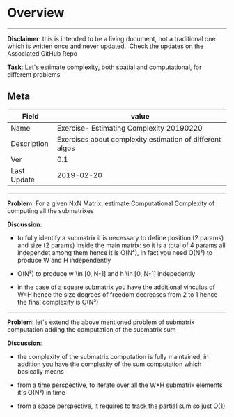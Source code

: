 
# Overview 

---

**Disclaimer**: this is intended to be a living document, not a traditional one which is written once and never updated. 
Check the updates on the Associated GitHub Repo

**Task**: Let's estimate complexity, both spatial and computational, for different problems

## Meta 

| Field         | value         |
| ------------- |-------------|
| Name      | Exercise- Estimating Complexity 20190220 |
| Description      | Exercises about complexity estimation of different algos      |
| Ver | 0.1      |
| Last Update | 2019-02-20      |



---

**Problem**: For a given NxN Matrix, estimate Computational Complexity of computing all the submatrixes

**Discussion**:

- to fully identify a submatrix it is necessary to define position (2 params) and size (2 params) inside the main matrix: so it is a total of 4 params all independet among them hence it is O(N⁴), in fact you need
O(N²) to produce W and H independently

- O(N²) to produce w \in [0, N-1] and h \in [0, N-1] indepedently

- in the case of a square submatrix you have the additional vinculus of W=H hence the size degrees of freedom decreases from 2 to 1 hence the final complexity is O(N³)

---




**Problem**: let's extend the above mentioned problem of submatrix computation adding the computation of the submatrix sum

**Discussion**:

- the complexity of the submatrix computation is fully maintained, in addition you have the complexity of the sum computation which basically means

- from a time perspective, to iterate over all the W*H submatrix elements it's O(N²) in time

- from a space perspective, it requires to track the partial sum so just O(1)




